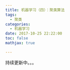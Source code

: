```yaml
---
title: 机器学习（四）：聚类算法
tags:
  - 聚类
categories:
  - 机器学习
date: 2017-10-25 22:22:00
toc: false
mathjax: true

---
```


持续更新中。。。

<!-- more -->



